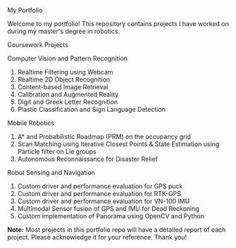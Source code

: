 
My Portfolio

Welcome to my portfolio! This repository contains projects I have worked on during my master's degree in robotics.

Coursework Projects

Computer Vision and Pattern Recognition
  1. Realtime Filtering using Webcam
  2. Realtime 2D Object Recognition
  3. Content-based Image Retrieval
  4. Calibration and Augmented Reality
  5. Digit and Greek Letter Recognition
  6. Plastic Classification and Sign Language Detection

Mobile Robotics
  1. A* and Probabilistic Roadmap (PRM) on the occupancy grid
  2. Scan Matching using Iterative Closest Points & State Estimation using Particle filter on Lie groups
  3. Autonomous Reconnaissance for Disaster Relief

Robot Sensing and Navigation
  1. Custom driver and performance evaluation for GPS puck
  2. Custom driver and performance evaluation for RTK-GPS
  3. Custom driver and performance evaluation for VN-100 IMU
  4. Multimodal Sensor fusion of GPS and IMU for Dead Reckoning
  5. Custom implementation of Panorama using OpenCV and Python

**Note:** Most projects in this portfolio repo will have a detailed report of each project. Please acknowledge it
      for your reference. Thank you!
